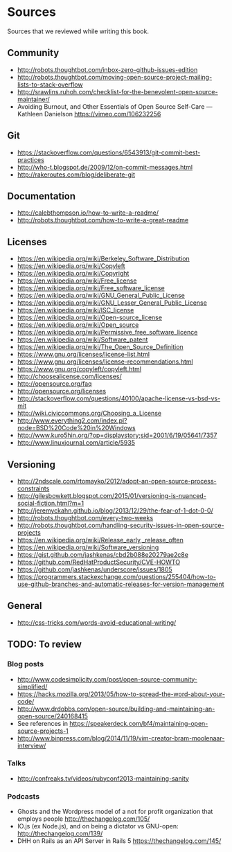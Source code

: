 # Sources

Sources that we reviewed while writing this book.

## Community

* http://robots.thoughtbot.com/inbox-zero-github-issues-edition
* http://robots.thoughtbot.com/moving-open-source-project-mailing-lists-to-stack-overflow
* http://srawlins.ruhoh.com/checklist-for-the-benevolent-open-source-maintainer/
* Avoiding Burnout, and Other Essentials of Open Source Self-Care — Kathleen
    Danielson https://vimeo.com/106232256

## Git

* https://stackoverflow.com/questions/6543913/git-commit-best-practices
* http://who-t.blogspot.de/2009/12/on-commit-messages.html
* http://rakeroutes.com/blog/deliberate-git

## Documentation

* http://calebthompson.io/how-to-write-a-readme/
* http://robots.thoughtbot.com/how-to-write-a-great-readme

## Licenses

* https://en.wikipedia.org/wiki/Berkeley_Software_Distribution
* https://en.wikipedia.org/wiki/Copyleft
* https://en.wikipedia.org/wiki/Copyright
* https://en.wikipedia.org/wiki/Free_license
* https://en.wikipedia.org/wiki/Free_software_license
* https://en.wikipedia.org/wiki/GNU_General_Public_License
* https://en.wikipedia.org/wiki/GNU_Lesser_General_Public_License
* https://en.wikipedia.org/wiki/ISC_license
* https://en.wikipedia.org/wiki/Open-source_license
* https://en.wikipedia.org/wiki/Open_source
* https://en.wikipedia.org/wiki/Permissive_free_software_licence
* https://en.wikipedia.org/wiki/Software_patent
* https://en.wikipedia.org/wiki/The_Open_Source_Definition
* https://www.gnu.org/licenses/license-list.html
* https://www.gnu.org/licenses/license-recommendations.html
* https://www.gnu.org/copyleft/copyleft.html
* http://choosealicense.com/licenses/
* http://opensource.org/faq
* http://opensource.org/licenses
* http://stackoverflow.com/questions/40100/apache-license-vs-bsd-vs-mit
* http://wiki.civiccommons.org/Choosing_a_License
* http://www.everything2.com/index.pl?node=BSD%20Code%20in%20Windows
* http://www.kuro5hin.org/?op=displaystory;sid=2001/6/19/05641/7357
* http://www.linuxjournal.com/article/5935

## Versioning

* http://2ndscale.com/rtomayko/2012/adopt-an-open-source-process-constraints
* http://gilesbowkett.blogspot.com/2015/01/versioning-is-nuanced-social-fiction.html?m=1
* http://jeremyckahn.github.io/blog/2013/12/29/the-fear-of-1-dot-0-0/
* http://robots.thoughtbot.com/every-two-weeks
* http://robots.thoughtbot.com/handling-security-issues-in-open-source-projects
* https://en.wikipedia.org/wiki/Release_early,_release_often
* https://en.wikipedia.org/wiki/Software_versioning
* https://gist.github.com/jashkenas/cbd2b088e20279ae2c8e
* https://github.com/RedHatProductSecurity/CVE-HOWTO
* https://github.com/jashkenas/underscore/issues/1805
* https://programmers.stackexchange.com/questions/255404/how-to-use-github-branches-and-automatic-releases-for-version-management

## General

* http://css-tricks.com/words-avoid-educational-writing/

## TODO: To review

### Blog posts

* http://www.codesimplicity.com/post/open-source-community-simplified/
* https://hacks.mozilla.org/2013/05/how-to-spread-the-word-about-your-code/
* http://www.drdobbs.com/open-source/building-and-maintaining-an-open-source/240168415
* See references in https://speakerdeck.com/bf4/maintaining-open-source-projects-1
* http://www.binpress.com/blog/2014/11/19/vim-creator-bram-moolenaar-interview/

### Talks

* http://confreaks.tv/videos/rubyconf2013-maintaining-sanity

### Podcasts

* Ghosts and the Wordpress model of a not for profit organization that employs
    people http://thechangelog.com/105/
* IO.js (ex Node.js), and on being a dictator vs GNU-open:
    http://thechangelog.com/139/
* DHH on Rails as an API Server in Rails 5 https://thechangelog.com/145/

